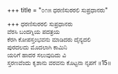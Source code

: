 +++
title = "೦೧೫ ಧರಣಿಸುರರಲಿ ಸುಪ್ರಧಾನರು"

+++
ಧರಣಿಸುರರಲಿ ಸುಪ್ರಧಾನರು   
ವೆರಸಿ ಬಂದಗ್ನಿಯ ಪದತ್ರಯ  
ಕೆರಗಿ ಕೋಪಸ್ತಂಭವನು ಮಾಡಿದರು ದೈನ್ಯದಲಿ  
ಪುರದಲದು ಮೊದಲಾಗಿ ಕಾಮಿನಿ   
ಯರಿಗೆ ಹಾದರ ಸಲುವುದಿದು ವಿ  
ಸ್ತರಣವೆಂದು ಕೃಶಾನು ವರವನು ಕೊಟ್ಟನಾ ನೃಪಗೆ      ॥15॥